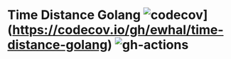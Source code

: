 # Time Distance Golang ![codecov](https://codecov.io/gh/ewhal/time-distance-golang/branch/main/graph/badge.svg?token=Z9YH3NgOzO)](https://codecov.io/gh/ewhal/time-distance-golang) ![gh-actions](https://github.com/ewhal/time-distance-golang/actions/workflows/ci.yaml/badge.svg)
